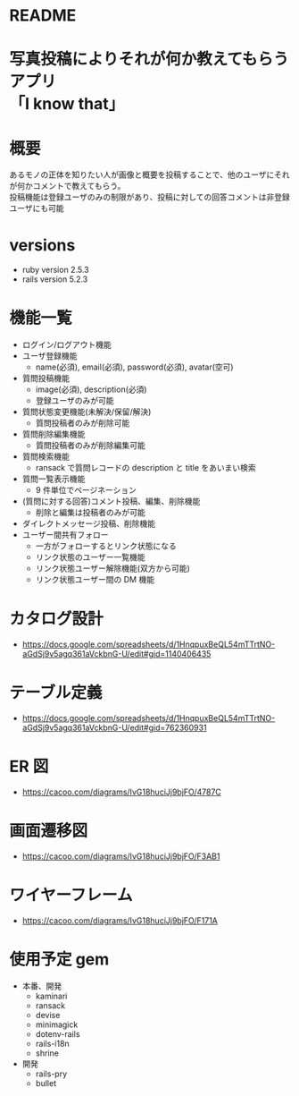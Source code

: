 # README

# 写真投稿によりそれが何か教えてもらうアプリ<br>「I know that」

# 概要

あるモノの正体を知りたい人が画像と概要を投稿することで、他のユーザにそれが何かコメントで教えてもらう。<br>
投稿機能は登録ユーザのみの制限があり、投稿に対しての回答コメントは非登録ユーザにも可能

# versions

- ruby version 2.5.3
- rails version 5.2.3

# 機能一覧

- ログイン/ログアウト機能
- ユーザ登録機能
  - name(必須), email(必須), password(必須), avatar(空可)
- 質問投稿機能
  - image(必須), description(必須)
  - 登録ユーザのみが可能
- 質問状態変更機能(未解決/保留/解決)
  - 質問投稿者のみが削除可能
- 質問削除編集機能
  - 質問投稿者のみが削除編集可能
- 質問検索機能
  - ransack で質問レコードの description と title をあいまい検索
- 質問一覧表示機能
  - 9 件単位でページネーション
- (質問に対する回答)コメント投稿、編集、削除機能
  - 削除と編集は投稿者のみが可能
- ダイレクトメッセージ投稿、削除機能
- ユーザー間共有フォロー
  - 一方がフォローするとリンク状態になる
  - リンク状態のユーザー一覧機能
  - リンク状態ユーザー解除機能(双方から可能)
  - リンク状態ユーザー間の DM 機能

# カタログ設計

- https://docs.google.com/spreadsheets/d/1HnqpuxBeQL54mTTrtNO-aGdSj9v5agq361aVckbnG-U/edit#gid=1140406435

# テーブル定義

- https://docs.google.com/spreadsheets/d/1HnqpuxBeQL54mTTrtNO-aGdSj9v5agq361aVckbnG-U/edit#gid=762360931

# ER 図

- https://cacoo.com/diagrams/IvG18huciJj9bjFO/4787C

# 画面遷移図

- https://cacoo.com/diagrams/IvG18huciJj9bjFO/F3AB1

# ワイヤーフレーム

- https://cacoo.com/diagrams/IvG18huciJj9bjFO/F171A

# 使用予定 gem

- 本番、開発
  - kaminari
  - ransack
  - devise
  - minimagick
  - dotenv-rails
  - rails-i18n
  - shrine
- 開発
  - rails-pry
  - bullet
